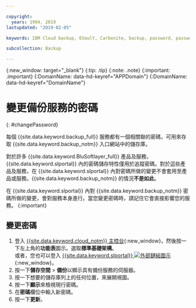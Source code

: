 ```yaml
---

copyright:
  years: 1994, 2019
lastupdated: "2019-02-05"

keywords: IBM Cloud backup, EVault, Carbonite, backup, password, password reset

subcollection: Backup

---
```

{:new_window: target="_blank"}
{:tip: .tip}
{:note: .note}
{:important: .important}
{:DomainName: data-hd-keyref="APPDomain"}
{:DomainName: data-hd-keyref="DomainName"}

# 變更備份服務的密碼
{: #changePassword}

每個 {{site.data.keyword.backup_full}} 服務都有一個相關聯的密碼，可用來存取 {{site.data.keyword.backup_notm}} 入口網站中的儲存庫。

對於許多 {{site.data.keyword.BluSoftlayer_full}} 產品及服務，{{site.data.keyword.slportal}} 內的密碼儲存特性僅用於追蹤密碼。對於這些產品及服務，在 {{site.data.keyword.slportal}} 內對密碼所做的變更不會套用至產品或服務。{{site.data.keyword.backup_notm}} 的情況**不是如此**。

在 {{site.data.keyword.slportal}} 內對 {{site.data.keyword.backup_notm}} 密碼所做的變更，會對服務本身進行。當您變更密碼時，請記住它會直接影響您的服務。
{:important}

## 變更密碼

1. 登入 [{{site.data.keyword.cloud_notm}} 主控台](https://{DomainName}/catalog){:new_window}，然後按一下左上角的**功能表**圖示。選取**標準基礎架構**。<br/>
      或者，您也可以登入 [{{site.data.keyword.slportal}} ![外部鏈結圖示](../../icons/launch-glyph.svg "外部鏈結圖示")](https://control.softlayer.com/){:new_window}。
2. 按一下**儲存空間** > **備份**以顯示具有備份服務的伺服器。
3. 按一下想要的儲存庫列上的任何位置，來展開視圖。
4. 按一下**顯示**來檢視現行密碼。
5. 在**密碼**欄位中輸入新密碼。
6. 按一下**更新**。
